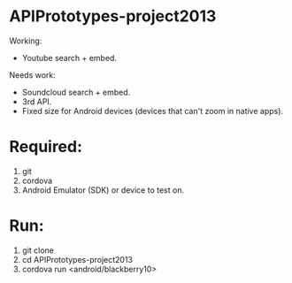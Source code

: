 APIPrototypes-project2013
=========================

Working:
* Youtube search + embed.

Needs work:
* Soundcloud search + embed.
* 3rd API.
* Fixed size for Android devices (devices that can't zoom in native apps).

Required:
========
1. git
2. cordova
3. Android Emulator (SDK) or device to test on.

Run:
===========
1. git clone <this repo>
2. cd APIPrototypes-project2013
3. cordova run <android/blackberry10>
